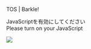 TOS | Barkle!

JavaScriptを有効にしてください  
Please turn on your JavaScript

![](/static-assets/splash.png?1728802731727)
